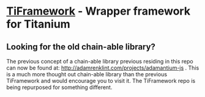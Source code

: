 [TiFramework](http://xidlabs.com/) - Wrapper framework for Titanium
================================

Looking for the old chain-able library?
--------------------------------------
The previous concept of a chain-able library previous residing in this repo can now be found at: http://adamrenklint.com/projects/adamantium-js .  This is a much more thought out chain-able library than the previous TiFramework and would encourage you to visit it.  The TiFramework repo is being repurposed for something different.
